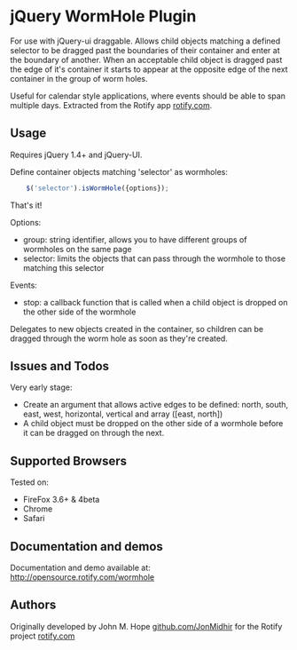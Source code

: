 # jQuery WormHole Plugin

For use with jQuery-ui draggable. Allows child objects matching a defined selector to be dragged past the boundaries of their container and enter at the boundary of another. When an acceptable child object is dragged past the edge of it's container it starts to appear at the opposite edge of the next container in the group of worm holes.

Useful for calendar style applications, where events should be able to span multiple days. Extracted from the Rotify app [rotify.com](http://www.rotify.com).

## Usage

Requires jQuery 1.4+ and jQuery-UI. 

Define container objects matching 'selector' as wormholes:

```javascript
	$('selector').isWormHole({options});
```

That's it!

Options: 

- group: string identifier, allows you to have different groups of wormholes on the same page
- selector: limits the objects that can pass through the wormhole to those matching this selector

Events:

- stop: a callback function that is called when a child object is dropped on the other side of the wormhole

Delegates to new objects created in the container, so children can be dragged through the worm hole as soon as they're created.

## Issues and Todos

Very early stage:

- Create an argument that allows active edges to be defined: north, south, east, west, horizontal, vertical and array ([east, north])
- A child object must be dropped on the other side of a wormhole before it can be dragged on through the next.

## Supported Browsers

Tested on: 

- FireFox 3.6+ & 4beta
- Chrome
- Safari
	
## Documentation and demos

Documentation and demo available at: http://opensource.rotify.com/wormhole

## Authors

Originally developed by John M. Hope [github.com/JonMidhir](http://github.com/jonmidhir) for the Rotify project [rotify.com](http://www.rotify.com)
